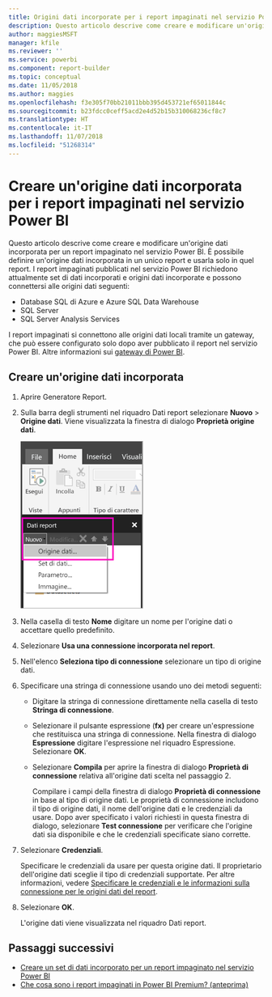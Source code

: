 ```yaml
---
title: Origini dati incorporate per i report impaginati nel servizio Power BI | Microsoft Docs
description: Questo articolo descrive come creare e modificare un'origine dati incorporata in un report impaginato nel servizio Power BI.
author: maggiesMSFT
manager: kfile
ms.reviewer: ''
ms.service: powerbi
ms.component: report-builder
ms.topic: conceptual
ms.date: 11/05/2018
ms.author: maggies
ms.openlocfilehash: f3e305f70bb21011bbb395d453721ef65011844c
ms.sourcegitcommit: b23fdcc0ceff5acd2e4d52b15b310068236cf8c7
ms.translationtype: HT
ms.contentlocale: it-IT
ms.lasthandoff: 11/07/2018
ms.locfileid: "51268314"
---
```

# <a name="create-an-embedded-data-source-for-paginated-reports-in-the-power-bi-service"></a>Creare un'origine dati incorporata per i report impaginati nel servizio Power BI
Questo articolo descrive come creare e modificare un'origine dati incorporata per un report impaginato nel servizio Power BI. È possibile definire un'origine dati incorporata in un unico report e usarla solo in quel report. I report impaginati pubblicati nel servizio Power BI richiedono attualmente set di dati incorporati e origini dati incorporate e possono connettersi alle origini dati seguenti:

- Database SQL di Azure e Azure SQL Data Warehouse
- SQL Server
- SQL Server Analysis Services 

I report impaginati si connettono alle origini dati locali tramite un gateway, che può essere configurato solo dopo aver pubblicato il report nel servizio Power BI. Altre informazioni sui [gateway di Power BI](service-gateway-getting-started.md). 

## <a name="create-an-embedded-data-source"></a>Creare un'origine dati incorporata
  
1. Aprire Generatore Report.

1. Sulla barra degli strumenti nel riquadro Dati report selezionare **Nuovo** > **Origine dati**. Viene visualizzata la finestra di dialogo **Proprietà origine dati**.

    ![Nuova origine dati](media/paginated-reports-embedded-data-source/power-bi-paginated-new-data-source.png)
  
2.  Nella casella di testo **Nome** digitare un nome per l'origine dati o accettare quello predefinito.  
  
3.  Selezionare **Usa una connessione incorporata nel report**.  
  
1.  Nell'elenco **Seleziona tipo di connessione** selezionare un tipo di origine dati. 

1.  Specificare una stringa di connessione usando uno dei metodi seguenti:  
  
    -   Digitare la stringa di connessione direttamente nella casella di testo **Stringa di connessione**. 
  
    -   Selezionare il pulsante espressione (**fx)** per creare un'espressione che restituisca una stringa di connessione. Nella finestra di dialogo **Espressione** digitare l'espressione nel riquadro Espressione. Selezionare **OK**. 
  
    -   Selezionare **Compila** per aprire la finestra di dialogo **Proprietà di connessione** relativa all'origine dati scelta nel passaggio 2.  
  
        Compilare i campi della finestra di dialogo **Proprietà di connessione** in base al tipo di origine dati. Le proprietà di connessione includono il tipo di origine dati, il nome dell'origine dati e le credenziali da usare. Dopo aver specificato i valori richiesti in questa finestra di dialogo, selezionare **Test connessione** per verificare che l'origine dati sia disponibile e che le credenziali specificate siano corrette.  
  
4.  Selezionare **Credenziali**.  
  
     Specificare le credenziali da usare per questa origine dati. Il proprietario dell'origine dati sceglie il tipo di credenziali supportate. Per altre informazioni, vedere [Specificare le credenziali e le informazioni sulla connessione per le origini dati del report](https://docs.microsoft.com/sql/reporting-services/report-data/specify-credential-and-connection-information-for-report-data-sources).
  
5.  Selezionare **OK**.  
  
     L'origine dati viene visualizzata nel riquadro Dati report.  

## <a name="next-steps"></a>Passaggi successivi

- [Creare un set di dati incorporato per un report impaginato nel servizio Power BI](paginated-reports-create-embedded-dataset.md)
- [Che cosa sono i report impaginati in Power BI Premium? (anteprima)](paginated-reports-report-builder-power-bi.md)